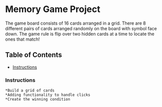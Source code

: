 # Memory Game Project
The game board consists of 16 cards arranged in a grid. There are 8 different pairs of cards arranged randomly on the board with symbol face down.
The game rule is flip over two hidden cards at a time to locate the ones that match!

## Table of Contents

* [Instructions](#instructions)


### Instructions
    *Build a grid of cards
    *Adding functionality to handle clicks
    *Create the winning condition
